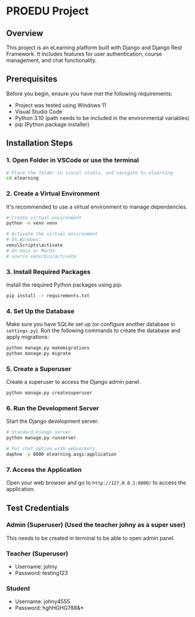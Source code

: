 # PROEDU Project

## Overview
This project is an eLearning platform built with Django and Django Rest Framework. It includes features for user authentication, course management, and chat functionality.

## Prerequisites
Before you begin, ensure you have met the following requirements:
- Project was tested using Windows 11
- Visual Studio Code
- Python 3.10 (path needs to be included in the environmental variables)
- pip (Python package installer)


## Installation Steps

### 1. Open Folder in VSCode or use the terminal
```bash
# Place the folder in visual studio, and navigate to elearning
cd elearning
```

### 2. Create a Virtual Environment
It's recommended to use a virtual environment to manage dependencies.
```bash
# Create virtual environment
python -m venv venv

# Activate the virtual environment
# On Windows:
venv\Scripts\activate
# On Unix or MacOS:
# source venv/bin/activate
```

### 3. Install Required Packages
Install the required Python packages using pip.
```bash
pip install -r requirements.txt
```

### 4. Set Up the Database
Make sure you have SQLite set up (or configure another database in `settings.py`).
Run the following commands to create the database and apply migrations:
```bash
python manage.py makemigrations
python manage.py migrate
```

### 5. Create a Superuser
Create a superuser to access the Django admin panel.
```bash
python manage.py createsuperuser
```

### 6. Run the Development Server
Start the Django development server.
```bash
# Standard Django server
python manage.py runserver

# For chat option with websockets
daphne -p 8000 elearning.asgi:application
```

### 7. Access the Application
Open your web browser and go to `http://127.0.0.1:8000/` to access the application.

## Test Credentials

### Admin (Superuser) (Used the teacher johny as a super user)
This needs to be created in terminal to be able to open admin panel.

### Teacher (Superuser)
- Username: johny
- Password: testing123

### Student
- Username: johny4555
- Password: hghHGHG788&*
